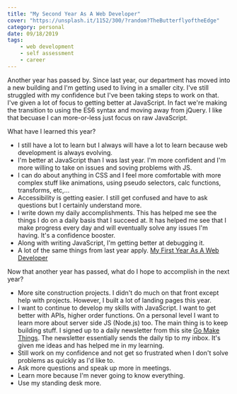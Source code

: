 ```yaml
---
title: "My Second Year As A Web Developer"
cover: "https://unsplash.it/1152/300/?random?TheButterflyoftheEdge"
category: personal
date: 09/18/2019
tags:
    - web development
    - self assessment
    - career
---
```


Another year has passed by. Since last year, our department has moved into a new building and I'm getting used to living in a smaller city. I've still struggled with my confidence but I've been taking steps to work on that. I've given a lot of focus to getting better at JavaScript. In fact we're making the transition to using the ES6 syntax and moving away from jQuery. I like that becuase I can more-or-less just focus on raw JavaScript.

What have I learned this year?

* I still have a lot to learn but I always will have a lot to learn because web development is always evolving.
* I'm better at JavaScript than I was last year. I'm more confident and I'm more willing to take on issues and soving problems with JS.
* I can do about anything in CSS and I feel more comfortable with more complex stuff like animations, using pseudo selectors, calc functions, transforms, etc,...
* Accessibility is getting easier. I still get confused and have to ask questions but I certainly understand more.
* I write down my daily accomplishments. This has helped me see the things I do on a daily basis that I succeed at. It has helped me see that I make progress every day and will eventually solve any issues I'm having. It's a confidence booster.
* Along with writing JavaScript, I'm getting better at debugging it. 
* A lot of the same things from last year apply. [My First Year As A Web Developer](/my-dev-blog/my-first-year-as-a-web-developer)

Now that another year has passed, what do I hope to accomplish in the next year?

* More site construction projects. I didn't do much on that front except help with projects. However, I built a lot of landing pages this year.
* I want to continue to develop my skills with JavaScript. I want to get better with APIs, higher order functions. On a personal level I want to learn more about server side JS (Node.js) too. The main thing is to keep building stuff. I signed up to a daily newsletter from this site [Go Make Things](https://gomakethings.com/). The newsletter essentially sends the daily tip to my inbox. It's given me ideas and has helped me in my learning.
* Still work on my confidence and not get so frustrated when I don't solve problems as quickly as I'd like to.
* Ask more questions and speak up more in meetings.
* Learn more because I'm never going to know everything.
* Use my standing desk more.

